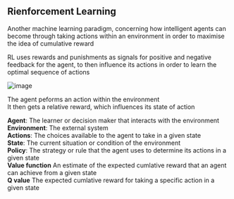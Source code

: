 ## Rienforcement Learning

Another machine learning paradigm, concerning how intelligent agents can become through taking actions within an environment in order to maximise the idea of cumulative reward<br>

RL uses rewards and punishments as signals for positive and negative feedback for the agent, to then influence its actions in order to learn the optimal sequence of actions

![image](https://github.com/Swiftal13/Machine-Learning/assets/76588047/7563f37b-4f0a-4bd1-bd01-589bd1fb8396)

The agent peforms an action within the environment<br>
It then gets a relative reward, which influences its state of action

<b>Agent</b>: The learner or decision maker that interacts with the environment<br>
<b>Environment</b>: The external system <br>
<b>Actions</b>: The choices available to the agent to take in a given state<br>
<b>State</b>: The current situation or condition of the environment<br>
<b>Policy</b>: The strategy or rule that the agent uses to determine its actions in a given state<br>
<b>Value function</b> An estimate of the expected cumlative reward that an agent can achieve from a given state<br>
<b>Q value</b> The expected cumlative reward for taking a specific action in a given state


